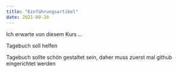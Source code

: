 ```yaml
---
title: "Einführungsartikel"
date: 2021-09-20
---
```


Ich erwarte von diesem Kurs ...


Tagebuch soll helfen



Tagebuch sollte schön gestaltet sein, daher muss zuerst mal github eingerichtet werden
